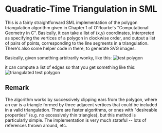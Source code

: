 # Quadratic-Time Triangulation in SML

This is a fairly straightforward SML implementation of the polygon triangulation algorithm given in Chapter 1 of O'Rourke's "Computational Geometry in C". Basically, it can take a list of (x,y) coordinates, interpreted as specifying the vertices of a polygon in clockwise order, and output a list of pairs of points, corresponding to the line segments in a triangulation. There's also some helper code in there, to generate SVG images.

Basically, given something arbitrarily wonky, like this: 
![test polygon](https://cdn.rawgit.com/kilimanjaro/sml-triangulate/9aec0bd/testPoly.svg)

it can compute a list of edges so that you get something like this: 
![triangulated test polygon](https://cdn.rawgit.com/kilimanjaro/sml-triangulate/9aec0bd/testPolyTriangulated.svg)

## Remark
The algorithm works by successively clipping ears from the polygon, where an ear is a triangle formed by three adjacent vertices that could be included in a valid triangulation. There are faster algorithms, or ones with "desireable properties" (e.g. no excessively thin triangles), but this method is particularly simple. The implementation is very much stateful -- lots of references thrown around, etc. 
